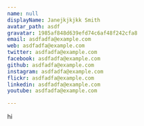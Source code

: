```yaml
---
name: null
displayName: Janejkjkjkk Smith
avatar_path: asdf
gravatar: 1985af848d639efd74c6af48f242cfa8
email: asdfadfa@example.com
web: asdfadfa@example.com
twitter: asdfadfa@example.com
facebook: asdfadfa@example.com
github: asdfadfa@example.com
instagram: asdfadfa@example.com
flickr: asdfadfa@example.com
linkedin: asdfadfa@example.com
youtube: asdfadfa@example.com

---
```




<p>hi</p>




